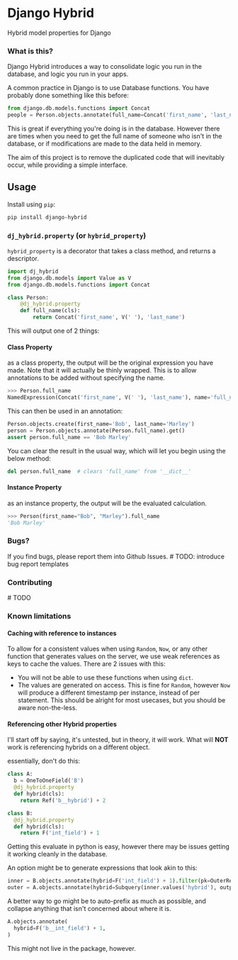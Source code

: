 # Django Hybrid

Hybrid model properties for Django


### What is this?
Django Hybrid introduces a way to consolidate logic you run in the database,
and logic you run in your apps.

A common practice in Django is to use Database functions. You have probably done
something like this before:

```python
from django.db.models.functions import Concat
people = Person.objects.annotate(full_name=Concat('first_name', 'last_name'))
```

This is great if everything you're doing is in the database. However there are times
when you need to get the full name of someone who isn't in the database, or if
modifications are made to the data held in memory.

The aim of this project is to remove the duplicated code that will inevitably occur,
while providing a simple interface.


## Usage
Install using `pip`:
```bash
pip install django-hybrid
```

### `dj_hybrid.property` (or `hybrid_property`)
`hybrid_property` is a decorator that takes a class method, and returns a descriptor.

```python
import dj_hybrid
from django.db.models import Value as V
from django.db.models.functions import Concat

class Person:
    @dj_hybrid.property
    def full_name(cls):
        return Concat('first_name', V(' '), 'last_name')
```

This will output one of 2 things:

#### Class Property
as a class property, the output will be the original expression you have made.
Note that it will actually be thinly wrapped. This is to allow annotations to be
added without specifying the name.
```python
>>> Person.full_name
NamedExpression(Concat('first_name', V(' '), 'last_name'), name='full_name')
```

This can then be used in an annotation:
```python
Person.objects.create(first_name='Bob', last_name='Marley')
person = Person.objects.annotate(Person.full_name).get()
assert person.full_name == 'Bob Marley'
```
You can clear the result in the usual way, which will let you begin using the below method:
```python
del person.full_name  # clears 'full_name' from '__dict__'
```

#### Instance Property
as an instance property, the output will be the evaluated calculation.
```python
>>> Person(first_name="Bob", "Marley").full_name
'Bob Marley'
```


### Bugs?
If you find bugs, please report them into Github Issues.
\# TODO: introduce bug report templates

### Contributing
\# TODO


### Known limitations

#### Caching with reference to instances
To allow for a consistent values when using `Random`, `Now`, or any other function that
generates values on the server, we use weak references as keys to cache the values.
There are 2 issues with this:
- You will not be able to use these functions when using `dict`.
- The values are generated on access. This is fine for `Random`, however
  `Now` will produce a different timestamp per instance, instead of per statement.
  This should be alright for most usecases, but you should be aware non-the-less.


#### Referencing other Hybrid properties
I'll start off by saying, it's untested, but in theory, it will work.
What will **NOT** work is referencing hybrids on a different object.

essentially, don't do this:
```python
class A:
  b = OneToOneField('B')
  @dj_hybrid.property
  def hybrid(cls):
    return Ref('b__hybrid') + 2

class B:
  @dj_hybrid.property
  def hybrid(cls):
    return F('int_field') + 1
```

Getting this evaluate in python is easy, however there may be issues
getting it working cleanly in the database.

An option might be to generate expressions that look akin to this:

```python
inner = B.objects.annotate(hybrid=F('int_field') + 1).filter(pk=OuterRef('b'))
outer = A.objects.annotate(hybrid=Subquery(inner.values('hybrid'), output_field=IntegerField()) + 2)
```

A better way to go might be to auto-prefix as much as possible, and collapse
anything that isn't concerned about where it is.
```python
A.objects.annotate(
  hybrid=F('b__int_field') + 1,
)
```

This might not live in the package, however.
